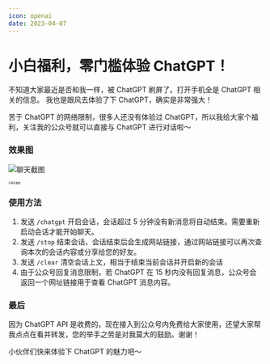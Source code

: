 ```yaml
---
icon: openai
date: 2023-04-07
---
```


# 小白福利，零门槛体验 ChatGPT！

不知道大家最近是否和我一样，被 ChatGPT 刷屏了。打开手机全是 ChatGPT 相关的信息。
我也是跟风去体验了下 ChatGPT，确实是非常强大！

苦于 ChatGPT 的网络限制，很多人还没有体验过 ChatGPT，所以我给大家个福利，关注我的公众号就可以直接与 ChatGPT 进行对话啦～

### 效果图

![聊天截图](https://static.xzcoder.com/markdown/image-1680802384694.png)

<img src="https://static.xzcoder.com/markdown/image-1680802345903.png" alt="聊天截图" style="zoom: 33%;" />

### 使用方法

1. 发送 `/chatgpt` 开启会话，会话超过 5 分钟没有新消息将自动结束。需要重新启动会话才能开始聊天。
2. 发送 `/stop` 结束会话，会话结束后会生成网站链接，通过网站链接可以再次查询本次的会话内容或分享给您的好友。
3. 发送 `/clear` 清空会话上文，相当于结束当前会话并开启新的会话
4. 由于公众号回复消息限制，若 ChatGPT 在 15 秒内没有回复消息，公众号会返回一个网址链接用于查看 ChatGPT 消息内容。

### 最后

因为 ChatGPT API 是收费的，现在接入到公众号内免费给大家使用，还望大家帮我点点在看并转发，您的举手之劳是对我莫大的鼓励。谢谢！

小伙伴们快来体验下 ChatGPT 的魅力吧～
